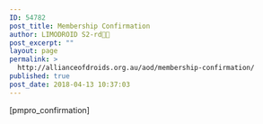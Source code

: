 ```yaml
---
ID: 54782
post_title: Membership Confirmation
author: LIMODROID S2-rd🔭🔬
post_excerpt: ""
layout: page
permalink: >
  http://allianceofdroids.org.au/aod/membership-confirmation/
published: true
post_date: 2018-04-13 10:37:03
---
```

[pmpro_confirmation]